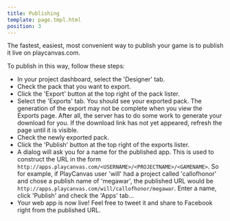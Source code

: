```yaml
---
title: Publishing
template: page.tmpl.html
position: 3
---
```


The fastest, easiest, most convenient way to publish your game is to publish it live on playcanvas.com.

To publish in this way, follow these steps:

* In your project dashboard, select the 'Designer' tab.
* Check the pack that you want to export.
* Click the 'Export' button at the top right of the pack lister.
* Select the 'Exports' tab. You should see your exported pack. The generation of the export may not be complete when you view the Exports page. After all, the server has to do some work to generate your download for you. If the download link has not yet appeared, refresh the page until it is visible.
* Check the newly exported pack.
* Click the 'Publish' button at the top right of the exports lister.
* A dialog will ask you for a name for the published app. This is used to construct the URL in the form `http://apps.playcanvas.com/<USERNAME>/<PROJECTNAME>/<GAMENAME>`. So for example, if PlayCanvas user 'will' had a project called 'callofhonor' and chose a publish name of 'megawar', the published URL would be `http://apps.playcanvas.com/will/callofhonor/megawar`. Enter a name, click 'Publish' and check the 'Apps' tab... 
* Your web app is now live! Feel free to tweet it and share to Facebook right from the published URL.
